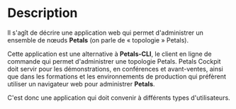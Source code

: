 # Description

Il s'agît de décrire une application web qui permet d'administrer un ensemble de nœuds **Petals** (on parle de « topologie » Petals).

Cette application est une alternative à **Petals-CLI**, le client en ligne de commande qui permet d'administrer une topologie Petals. Petals Cockpit doit servir pour les démonstrations, en conférences et avant-ventes, ainsi que dans les formations et les environnements de production qui préfèrent utiliser un navigateur web pour administrer **Petals**.

C'est donc une application qui doit convenir à différents types d'utilisateurs.
